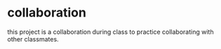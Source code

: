 # collaboration
this project is a collaboration during class to practice collaborating with other classmates.
